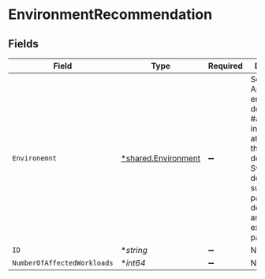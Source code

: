 # EnvironmentRecommendation


## Fields

| Field                                                                                                                                                                                        | Type                                                                                                                                                                                         | Required                                                                                                                                                                                     | Description                                                                                                                                                                                  |
| -------------------------------------------------------------------------------------------------------------------------------------------------------------------------------------------- | -------------------------------------------------------------------------------------------------------------------------------------------------------------------------------------------- | -------------------------------------------------------------------------------------------------------------------------------------------------------------------------------------------- | -------------------------------------------------------------------------------------------------------------------------------------------------------------------------------------------- |
| `Environemnt`                                                                                                                                                                                | [*shared.Environment](../../models/shared/environment.md)                                                                                                                                    | :heavy_minus_sign:                                                                                                                                                                           | Secure Application environment definition. #also must be included for at least one of the env details but Swagger does not support parameter dependencies and mutually exclusive parameters. |
| `ID`                                                                                                                                                                                         | **string*                                                                                                                                                                                    | :heavy_minus_sign:                                                                                                                                                                           | N/A                                                                                                                                                                                          |
| `NumberOfAffectedWorkloads`                                                                                                                                                                  | **int64*                                                                                                                                                                                     | :heavy_minus_sign:                                                                                                                                                                           | N/A                                                                                                                                                                                          |